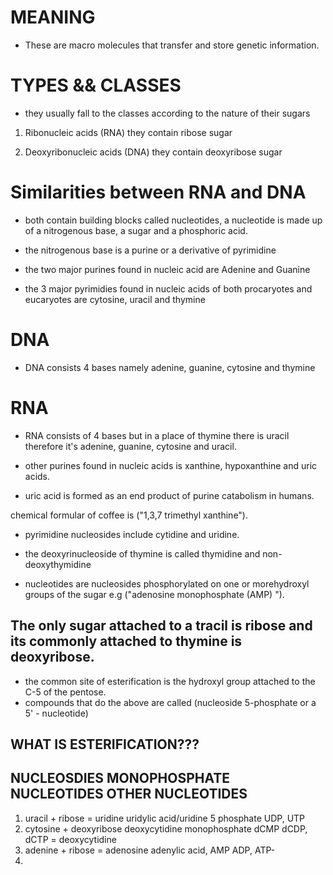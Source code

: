 # MEANING 

- These are macro molecules that transfer and store genetic information. 

# TYPES && CLASSES

- they usually fall to the classes according to the nature of their sugars 

1. Ribonucleic acids (RNA) they contain ribose sugar

2. Deoxyribonucleic acids (DNA) they contain deoxyribose sugar

# Similarities between RNA and DNA

- both contain building blocks called nucleotides, a nucleotide is made up of a nitrogenous base, a sugar and a phosphoric acid. 

- the nitrogenous base is a purine or a derivative of pyrimidine

- the two major purines found in nucleic acid are Adenine and Guanine

- the 3 major pyrimidies found in nucleic acids of both procaryotes and eucaryotes are cytosine, uracil and thymine

# DNA 
- DNA consists 4 bases namely adenine, guanine, cytosine and thymine

# RNA 
- RNA consists of 4 bases but in a place of thymine there is uracil therefore it's adenine, guanine, cytosine and uracil. 

- other purines found in nucleic acids is xanthine, hypoxanthine and uric acids.

- uric acid is formed as an end product of purine catabolism in humans. 

chemical formular of coffee is ("1,3,7 trimethyl xanthine").

- pyrimidine nucleosides include cytidine and uridine.

- the deoxyrinucleoside of thymine is called thymidine and non-deoxythymidine

- nucleotides are nucleosides phosphorylated on one or morehydroxyl groups of the sugar e.g ("adenosine monophosphate (AMP) ").

## The only sugar attached to a tracil is ribose and its commonly attached to thymine is deoxyribose. 

- the common site of esterification is the hydroxyl group attached to the C-5 of the pentose. 
- compounds that do the above are called (nucleoside 5-phosphate or a 5' - nucleotide)

## WHAT IS ESTERIFICATION???

## NUCLEOSDIES                      MONOPHOSPHATE NUCLEOTIDES               OTHER NUCLEOTIDES
1. uracil + ribose = uridine       uridylic acid/uridine 5 phosphate           UDP, UTP 
2. cytosine + deoxyribose          deoxycytidine monophosphate dCMP            dCDP, dCTP
 = deoxycytidine
3. adenine + ribose = adenosine     adenylic acid, AMP                         ADP, ATP-
4.  
